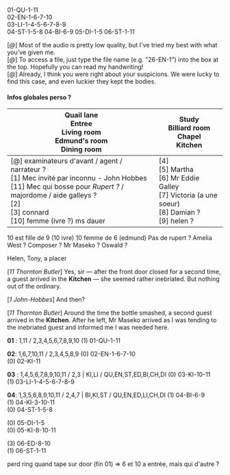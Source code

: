 01-QU-1-11  
02-EN-1-6-7-10  
03-LI-1-4-5-6-7-8-9  
04-ST-1-5-8
04-BI-6-9
05-DI-1-5
06-ST-1-11

[_@_] Most of the audio is pretty low quality, but I've tried my best with what you've given me.  
[_@_] To access a file, just type the file name (e.g. "26-EN-1") into the box at the top. Hopefully you can read my handwriting!  
[_@_] Already, I think you were right about your suspicions. We were lucky to find this case, and even luckier they kept the bodies.

#### Infos globales perso ?

| **Qu**ail lane<br>**En**tree<br>**Li**ving room<br>**Ed**mund's room<br>**Di**ning room                                                                                                                              | **St**udy<br>**Bi**lliard room<br>**Ch**apel<br>**Ki**tchen                                           |
| -------------------------------------------------------------------------------------------------------------------------------------------------------------------------------------------------------------------- | ----------------------------------------------------------------------------------------------------- |
| [@] examinateurs d'avant / agent / narrateur ?<br>[1]  Mec invité par inconnu - John Hobbes<br>[11] Mec qui bosse pour *Rupert ?* / majordome / aide galleys ?<br>[2]<br>[3] connard<br>[10] femme (ivre ?) ms dauer | [4]<br>[5] Martha<br>[6] Mr Eddie Galley<br>[7] Victoria (a une soeur)<br>[8] Damian ?<br>[9] helen ? |
10 est fille de 9 (10 ivre)
10 femme de 6 (edmund)
Pas de rupert ?
Amelia West ? Composer ?
Mr Maseko ?
Oswald ?

Helen, Tony, a placer
  
[_11 Thornton Butler_] Yes, sir — after the front door closed for a second time, a guest arrived in the **Kitchen** — she seemed rather inebriated. But nothing out of the ordinary.  
  
  
[_1 John-Hobbes_] And then?  
  
  
[_11 Thornton Butler_] Around the time the bottle smashed, a second guest arrived in the **Kitchen**. After he left, Mr Maseko arrived as I was tending to the inebriated guest and informed me I was needed here.

**01** : 1,11 / 2,3,4,5,6,7,8,9,10
(1) 01-QU-1-11  

**02**: 1,6,7,10,11 / 2,3,4,5,8,9
(0) 02-EN-1-6-7-10  
(0) 02-KI-11  
  
**03** : 1,4,5,6,7,8,9,10,11 / 2,3     | KI,LI / QU,EN,ST,ED,BI,CH,DI
(0) 03-KI-10-11  
(1) 03-LI-1-4-5-6-7-8-9  

**04**: 1,3,5,6,8,9,10,11 / 2,4,7 | BI,KI,ST / QU,EN,ED,LI,CH,DI
(1) 04-BI-6-9  
(1) 04-KI-3-10-11  
(0) 04-ST-1-5-8  

(0) 05-DI-1-5  
(0) 05-KI-8-10-11  

(3) 06-ED-8-10  
(1) 06-ST-1-11


perd ring quand tape sur door (fin 01) => 6 et 10 a entrée, mais qui d'autre ?
